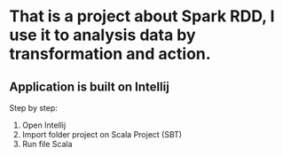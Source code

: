 # That is a project about Spark RDD, I use it to analysis data by transformation and action.
## Application is built on Intellij
Step by step:
1. Open Intellij
2. Import folder project on Scala Project (SBT)
3. Run file Scala
